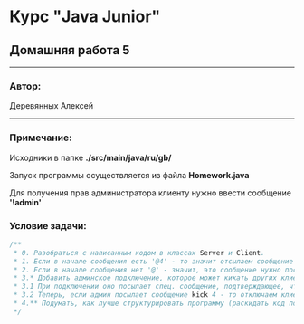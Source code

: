 # Курс "Java Junior" 
## Домашняя работа 5
* **
### Автор:
Деревянных Алексей
* **
### Примечание:

Исходники в папке **./src/main/java/ru/gb/**

Запуск программы осуществляется из файла **Homework.java**

Для получения прав администратора клиенту нужно ввести сообщение **'!admin'**

### Условие задачи:
```java
/**
 * 0. Разобраться с написанным кодом в классах Server и Client.
 * 1. Если в начале сообщения есть '@4' - то значит отсылаем сообщение клиенту с идентификатором 4.
 * 2. Если в начале сообщения нет '@' - значит, это сообщение нужно послать остальным клиентам.
 * 3.* Добавить админское подключение, которое может кикать других клиентов.
 * 3.1 При подключении оно посылает спец. сообщение, подтверждающее, что это - админ.
 * 3.2 Теперь, если админ посылает сообщение kick 4 - то отключаем клиента с идентификатором 4.
 * 4.** Подумать, как лучше структурировать программу (раскидать код по классам).
 */
```
